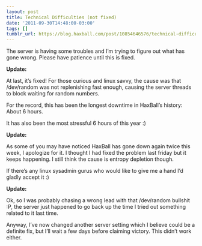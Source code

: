 ```yaml
---
layout: post
title: Technical Difficulties (not fixed)
date: '2011-09-30T14:48:00-03:00'
tags: []
tumblr_url: https://blog.haxball.com/post/10854646576/technical-difficulties-not-fixed
---
```

The server is having some troubles and I’m trying to figure out what has gone wrong. Please have patience until this is fixed.

**Update:**

At last, it’s fixed! For those curious and linux savvy, the cause was that /dev/random was not replenishing fast enough, causing the server threads to block waiting for random numbers.

For the record, this has been the longest downtime in HaxBall’s history: About 6 hours.

It has also been the most stressful 6 hours of this year :)

**Update:**

As some of you may have noticed HaxBall has gone down again twice this week, I apologize for it. I thought I had fixed the problem last friday but it keeps happening. I still think the cause is entropy depletion though.

If there’s any linux sysadmin gurus who would like to give me a hand I’d gladly accept it :)

**Update:**

Ok, so I was probably chasing a wrong lead with that /dev/random bullshit :P, the server just happened to go back up the time I tried out something related to it last time.

Anyway, I’ve now changed another server setting which I believe could be a definite fix, but I’ll wait a few days before claiming victory. This didn’t work either.

